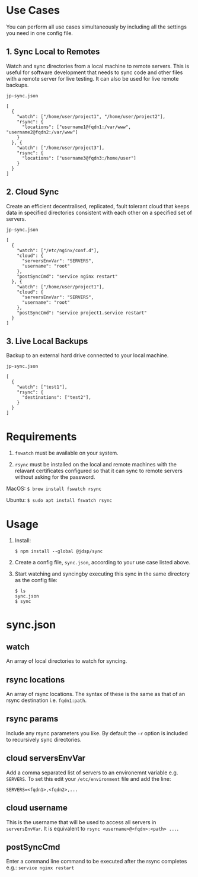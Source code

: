 # Use Cases

You can perform all use cases simultaneously by including all the settings you need in one config file.

## 1. Sync Local to Remotes

Watch and sync directories from a local machine to remote servers. This is useful for software development that needs to sync code and other files with a remote server for live testing. It can also be used for live remote backups.

```jp-sync.json```
```
[
  {
    "watch": ["/home/user/project1", "/home/user/project2"],
    "rsync": {
      "locations": ["username1@fqdn1:/var/www", "username2@fqdn2:/var/www"]
    }
  }, {
    "watch": ["/home/user/project3"],
    "rsync": {
      "locations": ["username3@fqdn3:/home/user"]
    }
  }
]
```

## 2. Cloud Sync

Create an efficient decentralised, replicated, fault tolerant cloud that keeps data in specified directories consistent with each other on a specified set of servers.

```jp-sync.json```
```
[
  {
    "watch": ["/etc/nginx/conf.d"],
    "cloud": {
      "serversEnvVar": "SERVERS",
      "username": "root"
    },
    "postSyncCmd": "service nginx restart"
  }, {
    "watch": ["/home/user/project1"],
    "cloud": {
      "serversEnvVar": "SERVERS",
      "username": "root"
    },
    "postSyncCmd": "service project1.service restart"
  }
]
```

## 3. Live Local Backups

Backup to an external hard drive connected to your local machine.

```jp-sync.json```
```
[
  {
    "watch": ["test1"],
    "rsync": {
      "destinations": ["test2"],
    }
  }
]
```

# Requirements

1. ```fswatch``` must be available on your system.  

1. ```rsync``` must be installed on the local and remote machines with the relavant certificates configured so that it can sync to remote servers without asking for the password.

MacOS: ```$ brew install fswatch rsync```

Ubuntu: ```$ sudo apt install fswatch rsync```

# Usage

1. Install:

    ```
    $ npm install --global @jdsp/sync
    ```

2. Create a config file, ```sync.json```, according to your use case listed above.

3. Start watching and syncingby executing this sync in the same directory as the config file:

    ```
    $ ls
    sync.json
    $ sync
    ```

# sync.json

## watch

An array of local directories to watch for syncing.

## rsync locations

An array of rsync locations. The syntax of these is the same as that of an rsync destination i.e. ```fqdn1:path```.

## rsync params

Include any rsync parameters you like. By default the ```-r``` option is included to recursively sync directories.

## cloud serversEnvVar

Add a comma separated list of servers to an environemnt variable e.g. ```SERVERS```. To set this edit your ```/etc/environment``` file and add the line:

```
SERVERS=<fqdn1>,<fqdn2>,...
```

## cloud username

This is the username that will be used to access all servers in ```serversEnvVar```. It is equivalent to ```rsync <username>@<fqdn>:<path> ...```.

## postSyncCmd

Enter a command line command to be executed after the rsync completes e.g.: ```service nginx restart```